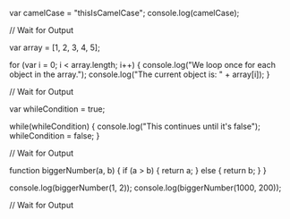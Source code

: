 var camelCase = "thisIsCamelCase";
console.log(camelCase);

// Wait for Output

var array = [1, 2, 3, 4, 5];

for (var i = 0; i < array.length; i++) {
	console.log("We loop once for each object in the array.");
	console.log("The current object is: " + array[i]);
}

// Wait for Output

var whileCondition = true;

while(whileCondition) {
	console.log("This continues until it's false");
	whileCondition = false;
}

// Wait for Output

function biggerNumber(a, b) {
	if (a > b) {
		return a;
	}
	else {
		return b;
	}
}

console.log(biggerNumber(1, 2));
console.log(biggerNumber(1000, 200));

// Wait for Output
